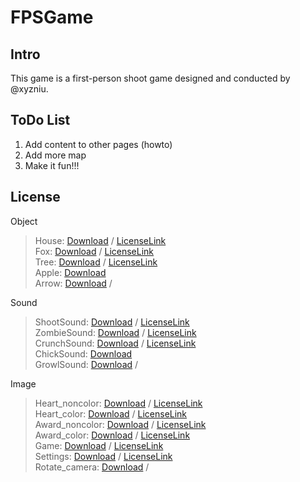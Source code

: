 # FPSGame

## Intro
This game is a first-person shoot game designed and conducted by @xyzniu.

## ToDo List
1. Add content to other pages (howto)
2. Add more map
3. Make it fun!!! 

## License

Object
> House: [Download](https://www.turbosquid.com/FullPreview/Index.cfm/ID/487223) / [LicenseLink](https://blog.turbosquid.com/royalty-free-license/)  
> Fox: [Download](https://clara.io/view/1a03ac6b-d6b5-4c2d-9f1a-c80068311396) / [LicenseLink](https://clara.io/legal/terms-of-service)  
> Tree: [Download](https://sketchfab.com/3d-models/low-poly-trees-2e70c34af8994852acd4b9ffce596336) / [LicenseLink](https://creativecommons.org/licenses/by/4.0/)  
> Apple: [Download](https://free3d.com/3d-model/apple-84734.html)   
> Arrow: [Download](https://clara.io/view/35772fe9-079f-4b9c-ac00-3823ad61b12a) /   

Sound  
> ShootSound: [Download](https://freesound.org/people/volivieri/sounds/37155/) / [LicenseLink](https://creativecommons.org/licenses/by/3.0/)  
> ZombieSound: [Download](https://freesound.org/people/mrh4hn/sounds/426627/) / [LicenseLink](https://creativecommons.org/licenses/by/3.0/)  
> CrunchSound: [Download](https://freesound.org/people/MATTIX/sounds/348112/) / [LicenseLink](https://creativecommons.org/licenses/by/3.0/)  
> ChickSound: [Download](https://freesound.org/people/Breviceps/sounds/468443/)  
> GrowlSound: [Download](https://freesound.org/people/Caap/sounds/427145/) / 

Image
> Heart_noncolor: [Download](https://www.flaticon.com/free-icon/like_149219) / [LicenseLink](https://file000.flaticon.com/downloads/license/license.pdf)  
> Heart_color: [Download](https://www.flaticon.com/free-icon/like_148838) / [LicenseLink](https://file000.flaticon.com/downloads/license/license.pdf)  
> Award_noncolor: [Download](https://www.flaticon.com/free-icon/award_1592707) / [LicenseLink](https://file000.flaticon.com/downloads/license/license.pdf)    
> Award_color: [Download](https://www.flaticon.com/free-icon/award_1592809) / [LicenseLink](https://file000.flaticon.com/downloads/license/license.pdf)  
> Game: [Download](https://www.flaticon.com/free-icon/game-controller_1670772) / [LicenseLink](https://file000.flaticon.com/downloads/license/license.pdf)  
> Settings: [Download](https://www.flaticon.com/free-icon/settings_148912) / [LicenseLink](https://file000.flaticon.com/downloads/license/license.pdf)  
> Rotate_camera: [Download](https://www.flaticon.com/free-icon/rotate-camera_189428) /     